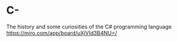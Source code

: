 # C-
The history and some curiosities of the C# programming language
https://miro.com/app/board/uXjVId3B4NU=/
